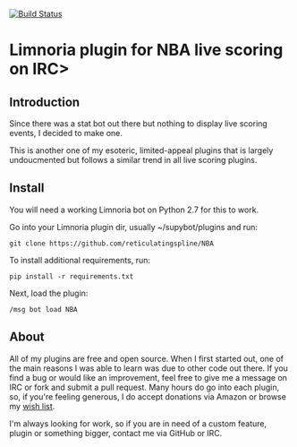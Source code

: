 [![Build Status](https://travis-ci.org/reticulatingspline/NBA.svg?branch=master)](https://travis-ci.org/reticulatingspline/NBA)

# Limnoria plugin for NBA live scoring on IRC>

## Introduction

Since there was a stat bot out there but nothing to display live scoring events, I decided to make one.

This is another one of my esoteric, limited-appeal plugins that is largely undoucmented but follows
a similar trend in all live scoring plugins.

## Install

You will need a working Limnoria bot on Python 2.7 for this to work.

Go into your Limnoria plugin dir, usually ~/supybot/plugins and run:

```
git clone https://github.com/reticulatingspline/NBA
```

To install additional requirements, run:

```
pip install -r requirements.txt 
```

Next, load the plugin:

```
/msg bot load NBA
```

## About

All of my plugins are free and open source. When I first started out, one of the main reasons I was
able to learn was due to other code out there. If you find a bug or would like an improvement, feel
free to give me a message on IRC or fork and submit a pull request. Many hours do go into each plugin,
so, if you're feeling generous, I do accept donations via Amazon or browse my [wish list](http://amzn.com/w/380JKXY7P5IKE).

I'm always looking for work, so if you are in need of a custom feature, plugin or something bigger, contact me via GitHub or IRC.
